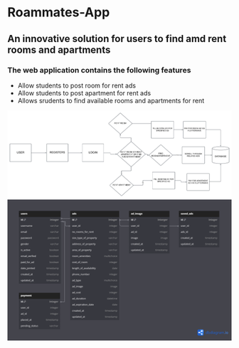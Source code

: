 # Roammates-App
## An innovative solution for users to find amd rent rooms and apartments 
### The web application contains the following features 
- Allow students to post room for rent ads
- Allow students to post apartment for rent ads
- Allows srudents to find available rooms and apartments for rent
  
![](https://github.com/Benji918/Roammates-App/blob/main/ROAMMATES%20APP.png)
![](https://github.com/Benji918/Roammates-App/blob/main/Roommates%20ER%20diagram.png)
